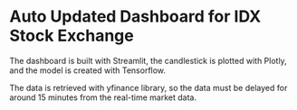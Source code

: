 # Auto Updated Dashboard for IDX Stock Exchange

The dashboard is built with Streamlit, the candlestick is plotted with Plotly, and the model is created with Tensorflow.

The data is retrieved with yfinance library, so the data must be delayed for around 15 minutes from the real-time market data.